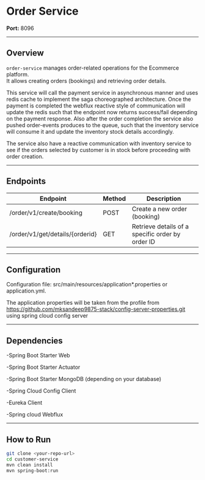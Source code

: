 # Order Service

**Port:** 8096

---

## Overview
`order-service` manages order-related operations for the Ecommerce platform.  
It allows creating orders (bookings) and retrieving order details.

This service will call the payment service in asynchronous manner and uses redis cache to implement the saga choreographed architecture.
Once the payment is completed the webflux reactive style of communication will update the redis such that the endpoint now returns success/fail depending on the payment response.
Also after the order completion the service also pushed order-events produces to the queue, such that the inventory service will consume it and update the inventory stock details accordingly.

The service also have a reactive communication with inventory service to see if the orders selected by customer is in stock before proceeding with order creation.

---

## Endpoints

| Endpoint                      | Method | Description                        |
|--------------------------------|--------|------------------------------------|
| /order/v1/create/booking       | POST   | Create a new order (booking)       |
| /order/v1/get/details/{orderid} | GET   | Retrieve details of a specific order by order ID |

---
## Configuration

Configuration file: src/main/resources/application*.properties or application.yml.

The application properties will be taken from the profile from https://github.com/mksandeep9875-stack/config-server-properties.git using spring cloud config server

---
## Dependencies

-Spring Boot Starter Web

-Spring Boot Starter Actuator

-Spring Boot Starter MongoDB (depending on your database)

-Spring Cloud Config Client

-Eureka Client

-Spring cloud Webflux


---

## How to Run

```bash
git clone <your-repo-url>
cd customer-service
mvn clean install
mvn spring-boot:run
